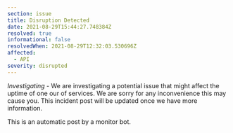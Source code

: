 ```yaml
---
section: issue
title: Disruption Detected
date: 2021-08-29T15:44:27.748384Z
resolved: true
informational: false
resolvedWhen: 2021-08-29T12:32:03.530696Z
affected:
  - API
severity: disrupted
---
```

*Investigating* - We are investigating a potential issue that might affect the uptime of one our of services. We are sorry for any inconvenience this may cause you. This incident post will be updated once we have more information.

This is an automatic post by a monitor bot.
        